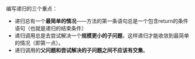编写递归的三个重点：

* 递归总有一个**最简单的情况**——方法的第一条语句总是一个包含return的条件语句（也就是递归的结束条件）
* 递归调用总是去尝试解决一个**规模更小的子问题**，这样递归才能收敛到最简单的情况（即第一点）。
* 递归调用的**父问题和尝试解决的子问题之间不应该有交集**。